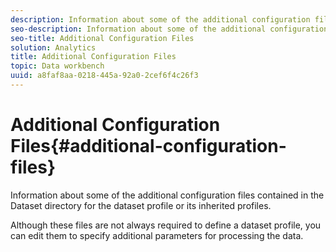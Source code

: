 ```yaml
---
description: Information about some of the additional configuration files contained in the Dataset directory for the dataset profile or its inherited profiles.
seo-description: Information about some of the additional configuration files contained in the Dataset directory for the dataset profile or its inherited profiles.
seo-title: Additional Configuration Files
solution: Analytics
title: Additional Configuration Files
topic: Data workbench
uuid: a8faf8aa-0218-445a-92a0-2cef6f4c26f3
---
```


# Additional Configuration Files{#additional-configuration-files}

Information about some of the additional configuration files contained in the Dataset directory for the dataset profile or its inherited profiles.

 Although these files are not always required to define a dataset profile, you can edit them to specify additional parameters for processing the data. 
